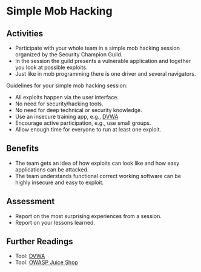 # Simple Mob Hacking

## Activities

- Participate with your whole team in a simple mob hacking session organized by the Security Champion Guild.
- In the session the guild presents a vulnerable application and together you look at possible exploits.
- Just like in mob programming there is one driver and several navigators.

Guidelines for your simple mob hacking session:
- All exploits happen via the user interface.
- No need for security/hacking tools.
- No need for deep technical or security knowledge.
- Use an insecure training app, e.g., [DVWA](https://dvwa.co.uk/)
- Encourage active participation, e.g., use small groups.
- Allow enough time for everyone to run at least one exploit.

## Benefits

- The team gets an idea of how exploits can look like and how easy applications can be attacked.
- The team understands functional correct working software can be highly insecure and easy to exploit.

## Assessment

- Report on the most surprising experiences from a session.
- Report on your lessons learned.

## Further Readings

- Tool: [DVWA](https://dvwa.co.uk/)
- Tool: [OWASP Juice Shop](https://owasp.org/www-project-juice-shop/)
